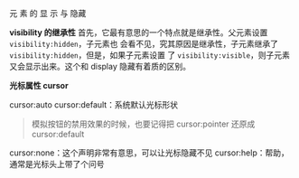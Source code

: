 元 素 的 显 示 与 隐藏

**visibility 的继承性** 
首先，它最有意思的一个特点就是继承性。父元素设置 `visibility:hidden`，子元素也 会看不见，究其原因是继承性，子元素继承了 `visibility:hidden`，但是，如果子元素设置
了 `visibility:visible`，则子元素又会显示出来。这个和 display 隐藏有着质的区别。

**光标属性 cursor**

cursor:auto
cursor:default：系统默认光标形状
>模拟按钮的禁用效果的时候，也要记得把 cursor:pointer 还原成cursor:default

cursor:none：这个声明非常有意思，可以让光标隐藏不见
cursor:help：帮助，通常是光标头上带了个问号
